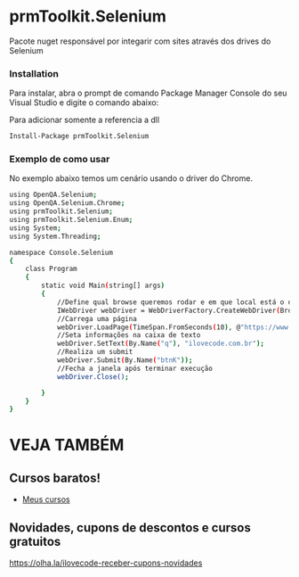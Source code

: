 # prmToolkit.Selenium
Pacote nuget responsável por integarir com sites através dos drives do Selenium

### Installation

Para instalar, abra o prompt de comando Package Manager Console do seu Visual Studio e digite o comando abaixo:

Para adicionar somente a referencia a dll
```sh
Install-Package prmToolkit.Selenium 
```
### Exemplo de como usar
No exemplo abaixo temos um cenário usando o driver do Chrome.

```sh
using OpenQA.Selenium;
using OpenQA.Selenium.Chrome;
using prmToolkit.Selenium;
using prmToolkit.Selenium.Enum;
using System;
using System.Threading;

namespace Console.Selenium
{
    class Program
    {
        static void Main(string[] args)
        {
            //Define qual browse queremos rodar e em que local está o drive do mesmo, também é possível definir se irá rodar todo processo em background.
            IWebDriver webDriver = WebDriverFactory.CreateWebDriver(Browser.Chrome, @"C:\_Paulo\POCs\Selenium\driver");
            //Carrega uma página
            webDriver.LoadPage(TimeSpan.FromSeconds(10), @"https://www.google.com");
            //Seta informações na caixa de texto
            webDriver.SetText(By.Name("q"), "ilovecode.com.br");
            //Realiza um submit
            webDriver.Submit(By.Name("btnK"));
            //Fecha a janela após terminar execução
            webDriver.Close();

        }
    }
}
```

# VEJA TAMBÉM
## Cursos baratos!
- [Meus cursos](https://olha.la/udemy)

## Novidades, cupons de descontos e cursos gratuitos
https://olha.la/ilovecode-receber-cupons-novidades

